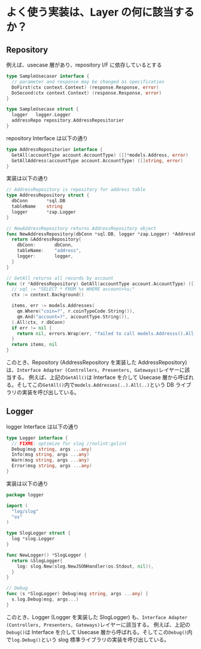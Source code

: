 # よく使う実装は、Layer の何に該当するか？

## Repository

例えば、usecase 層があり、repository I/F に依存しているとする

```go
type SampleUsecaser interface {
  // parameter and response may be changed as specification
  DoFirst(ctx context.Context) (response.Response, error)
  DoSecond(ctx context.Context) (response.Response, error)
}

type SampleUsecase struct {
  logger   logger.Logger
  addressRepo repository.AddressRepositorier
}
```

repository Interface は以下の通り

```go
type AddressRepositorier interface {
  GetAll(accountType account.AccountType) ([]*models.Address, error)
  GetAllAddress(accountType account.AccountType) ([]string, error)
}
```

実装は以下の通り

```go
// AddressRepository is repository for address table
type AddressRepository struct {
  dbConn       *sql.DB
  tableName    string
  logger       *zap.Logger
}

// NewAddressRepository returns AddressRepository object
func NewAddressRepository(dbConn *sql.DB, logger *zap.Logger) *AddressRepository {
  return &AddressRepository{
    dbConn:       dbConn,
    tableName:    "address",
    logger:       logger,
  }
}

// GetAll returns all records by account
func (r *AddressRepository) GetAll(accountType account.AccountType) ([]*models.Address, error) {
  // sql := "SELECT * FROM %s WHERE account=%s;"
  ctx := context.Background()

  items, err := models.Addresses(
    qm.Where("coin=?", r.coinTypeCode.String()),
    qm.And("account=?", accountType.String()),
  ).All(ctx, r.dbConn)
  if err != nil {
    return nil, errors.Wrap(err, "failed to call models.Addresss().All()")
  }
  return items, nil
}
```

このとき、Repository (AddressRepository を実装した AddressRepository) は、`Interface Adapter (Controllers, Presenters, Gateways)`レイヤーに該当する。
例えば、上記の`GetAll()`は Interface を介して Usecase 層から呼ばれる。そしてこの`GetAll()`内で`models.Addresses(..).All(..)`という DB ライブラリの実装を呼び出している。

## Logger

logger Interface は以下の通り

```go
type Logger interface {
  // FIXME: optimize for slog //nolint:golint
  Debug(msg string, args ...any)
  Info(msg string, args ...any)
  Warn(msg string, args ...any)
  Error(msg string, args ...any)
}
```

実装は以下の通り

```go
package logger

import (
  "log/slog"
  "os"
)

type SlogLogger struct {
  log *slog.Logger
}

func NewLogger() *SlogLogger {
  return &SlogLogger{
    log: slog.New(slog.NewJSONHandler(os.Stdout, nil)),
  }
}

// Debug
func (s *SlogLogger) Debug(msg string, args ...any) {
  s.log.Debug(msg, args...)
}
```

このとき、Logger (Logger を実装した SlogLogger) も、`Interface Adapter (Controllers, Presenters, Gateways)`レイヤーに該当する。
例えば、上記の`Debug()`は Interface を介して Usecase 層から呼ばれる。そしてこの`Debug()`内で`log.Debug()`という slog 標準ライブラリの実装を呼び出している。
